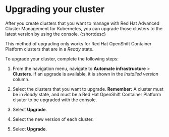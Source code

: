 # Upgrading your cluster

After you create clusters that you want to manage with Red Hat Advanced Cluster Management for Kubernetes, you can upgrade those clusters to the latest version by using the console.
{:shortdesc}

This method of upgrading only works for Red Hat OpenShift Container Platform clusters that are in a *Ready* state.

To upgrade your cluster, complete the following steps:

1. From the navigation menu, navigate to **Automate infrastructure** > **Clusters**. If an upgrade is available, it is shown in the *Installed version* column.

2. Select the clusters that you want to upgrade. **Remember:** A cluster must be in *Ready* state, and must be a Red Hat OpenShift Container Platform clsuter to be upgraded with the console.

3. Select **Upgrade**.

4. Select the new version of each cluster.

5. Select **Upgrade**.
